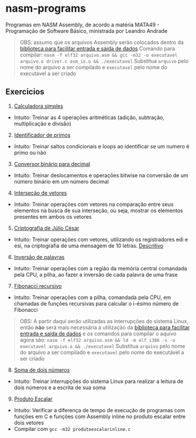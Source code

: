 # nasm-programs
Programas em NASM Assembly, de acordo a matéria MATA49 - Programação de Software Básico, ministrada por Leandro Andrade
> OBS: assumo que os arquivos Assembly serão colocados dentro da [biblioteca para facilitar entrada e saida de dados](https://disciplinas.dcc.ufba.br/pub/MATA49/InstalacaoLinux32Bits/linux-ex.zip)
Comando para compilar: ``` nasm -f elf32 arquivo.asm && gcc -m32 -o executavel arquivo.o driver.c asm_io.o && ./executavel ``` Substitua ``` arquivo ``` pelo nome do arquivo a ser compilado e ``` executavel ``` pelo nome do executável a ser criado

## Exercicios
1. [Calculadora simples](../master/exercicio1.asm) 
* Intuito: Treinar as 4 operações aritméticas (adição, subtração, multiplicação e divisão)
        
2. [Identificador de primos](../master/exercicio2.asm)
* Intuito: Treinar saltos condicionais e loops ao identificar se um numero é primo ou não

3. [Conversor binário para decimal](../master/exercicio3.asm)
* Intuito: Treinar deslocamentos e operações bitwise na conversão de um número binário em um número decimal

4. [Interseção de vetores](../master/exercicio4.asm)
* Intuito: Treinar operações com vetores na comparação entre seus elementos na busca de sua interseção, ou seja, mostrar os elementos presentes em ambos os vetores

5. [Criptografia de Júlio César](../master/exercicio5.asm)
* Intuito: Treinar operações com vetores, utilizando os registradores edi e esi, na criptografia de uma mensagem de 10 letras. [Descritivo](https://www.moodle.ufba.br/pluginfile.php/630179/mod_resource/content/1/exercicio_vetores.pdf)

6. [Inversão de palavras](../master/exercicio6.asm)
* Intuito: Treinar operações com a região da memória central comandada pela CPU, a pilha, ao fazer a inversão de cada palavra de uma frase 

7. [Fibonacci recursivo](../master/exercicio7.asm)
* Intuito: Treinar operações com a pilha, comandada pela CPU, em chamadas de funções recursivas para calcular o i-ésimo número de Fibonacci

> OBS: A partir daqui serão utilizadas as interrupções do sistema Linux, então **não** será mais necessária a utilização da [biblioteca para facilitar entrada e saida de dados](https://disciplinas.dcc.ufba.br/pub/MATA49/InstalacaoLinux32Bits/linux-ex.zip) e os comandos para compilar o aquivo agora são: `nasm -f elf32 arquivo.asm && ld -m elf_i386 -s -o executavel arquivo.o && ./executavel` Substitua `arquivo` pelo nome do arquivo a ser compilado e `executavel` pelo nome do executável a ser criado

8. [Soma de dois números](../master/exercicio8.asm)
* Intuito: Treinar interrupções do sistema Linux para realizar a leitura de dois números e a escrita de sua soma 

9. [Produto Escalar](../master/produtoescalarinline.c)
* Intuito: Verificar a diferença de tempo de execução de programas com funções em C e funções com Assembly inline no produto escalar entre dois vetores
* Compilar com `gcc -m32 produtoescalarinline.c` 
